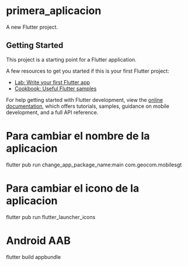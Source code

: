# primera_aplicacion

A new Flutter project.

## Getting Started

This project is a starting point for a Flutter application.

A few resources to get you started if this is your first Flutter project:

- [Lab: Write your first Flutter app](https://docs.flutter.dev/get-started/codelab)
- [Cookbook: Useful Flutter samples](https://docs.flutter.dev/cookbook)

For help getting started with Flutter development, view the
[online documentation](https://docs.flutter.dev/), which offers tutorials,
samples, guidance on mobile development, and a full API reference.

# Para cambiar el nombre de la aplicacion 

flutter pub run change_app_package_name:main com.geocom.mobilesgt

# Para cambiar el icono de la aplicacion
flutter pub run flutter_launcher_icons

# Android AAB
flutter build appbundle

